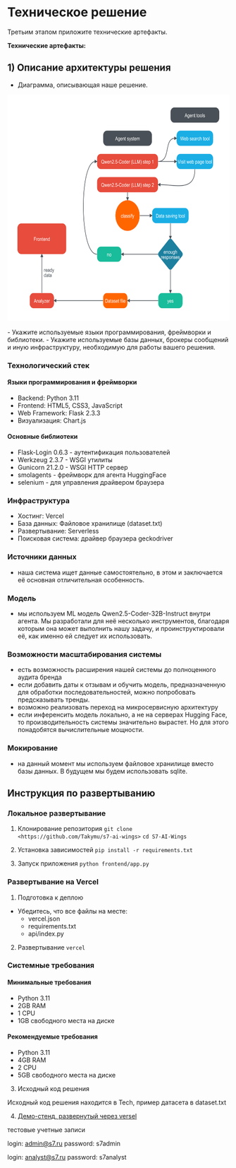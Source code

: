 # Техническое решение

Третьим этапом приложите технические артефакты.

**Технические артефакты:**

## 1) Описание архитектуры решения

- Диаграмма, описывающая наше решение. 
<p align="center">
   <img src="uml_diagram.png" alt="qr" width="652" height="512"/>
</p>
- Укажите используемые языки программирования, фреймворки и библиотеки.
- Укажите используемые базы данных, брокеры сообщений и иную инфраструктуру, необходимую для работы вашего решения.

### Технологический стек

#### Языки программирования и фреймворки
- Backend: Python 3.11
- Frontend: HTML5, CSS3, JavaScript
- Web Framework: Flask 2.3.3
- Визуализация: Chart.js

#### Основные библиотеки
- Flask-Login 0.6.3 - аутентификация пользователей
- Werkzeug 2.3.7 - WSGI утилиты
- Gunicorn 21.2.0 - WSGI HTTP сервер
- smolagents - фреймворк для агента HuggingFace
- selenium - для управления драйвером браузера

### Инфраструктура
- Хостинг: Vercel
- База данных: Файловое хранилище (dataset.txt)
- Развертывание: Serverless
- Поисковая система: драйвер браузера geckodriver

### Источники данных
- наша система ищет данные самостоятельно, в этом и заключается её основная отличительная особенность. 
### Модель
- мы используем ML модель Qwen2.5-Coder-32B-Instruct внутри агента. Мы разработали для неё несколько инструментов, благодаря которым она может выполнить нашу задачу, и проинструктировали её, как именно ей следует их использовать. 
### Возможности масштабирования системы
- есть возможность расширения нашей системы до полноценного аудита бренда
- если добавить даты к отзывам и обучить модель, предназначенную для обработки последовательностей, можно попробовать предсказывать тренды.
- возможно реализовать переход на микросервисную архитектуру
- если инференсить модель локально, а не на серверах Hugging Face, то производительность системы значительно вырастет. Но для этого понадобятся вычислительные мощности.
### Мокирование
- на данный момент мы используем файловое хранилище вместо базы данных. В будущем мы будем использовать sqlite. 


## Инструкция по развертыванию

### Локальное развертывание

1. Клонирование репозитория
`git clone <https://github.com/Takymu/s7-ai-wings>`
`cd S7-AI-Wings`

2. Установка зависимостей
`pip install -r requirements.txt`

3. Запуск приложения
`python frontend/app.py`

### Развертывание на Vercel

1. Подготовка к деплою
- Убедитесь, что все файлы на месте:
  - vercel.json
  - requirements.txt
  - api/index.py

2. Развертывание
`vercel`

### Системные требования

#### Минимальные требования
- Python 3.11
- 2GB RAM
- 1 CPU
- 1GB свободного места на диске

#### Рекомендуемые требования
- Python 3.11
- 4GB RAM
- 2 CPU
- 5GB свободного места на диске


3) Исходный код решения

Исходный код решения находится в Tech, пример датасета в dataset.txt

4) [Демо-стенд, развернутый через versel](https://s7-hack-sz.vercel.app/login)

тестовые учетные записи

login: admin@s7.ru
password: s7admin

login: analyst@s7.ru
password: s7analyst